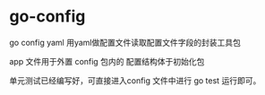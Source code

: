 # go-config
go config yaml 用yaml做配置文件读取配置文件字段的封装工具包

app 文件用于外置 config 包内的 配置结构体于初始化包

单元测试已经编写好，可直接进入config 文件中进行 go test 运行即可。
